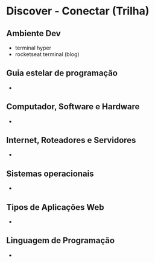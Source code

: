 # Discover - Conectar (Trilha)
## Ambiente Dev
- terminal hyper
- rocketseat terminal (blog)
## Guia estelar de programação
-
## Computador, Software e Hardware
-
## Internet, Roteadores e Servidores
-
## Sistemas operacionais
-
## Tipos de Aplicações Web
-
## Linguagem de Programação
- 
